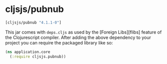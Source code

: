 # cljsjs/pubnub

[](dependency)
```clojure
[cljsjs/pubnub "4.1.1-0"]
```
[](/dependency)

This jar comes with `deps.cljs` as used by the [Foreign Libs][flibs] feature
of the Clojurescript compiler. After adding the above dependency to your project
you can require the packaged library like so:

```clojure
(ns application.core
  (:require cljsjs.pubnub))
```
